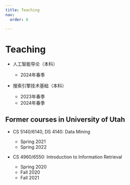 ```yaml
---
title: Teaching
nav:
  order: 8

---
```


# <i class="fas fa-book"></i>Teaching

* 人工智能导论（本科）
  * 2024年春季

* 搜索引擎技术基础（本科）
  * 2023年春季
  * 2024年春季

## Former courses in University of Utah

* CS 5140/6140, DS 4140: Data Mining
  * Spring 2021
  * Spring 2022

* CS 4960/6550: Introduction to Information Retrieval
  * Spring 2020
  * Fall 2020
  * Fall 2021 